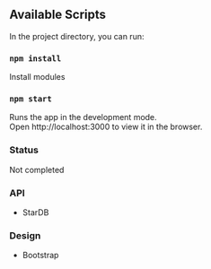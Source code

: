 
## Available Scripts

In the project directory, you can run:

### `npm install`

Install modules

### `npm start`

Runs the app in the development mode.<br>
Open http://localhost:3000 to view it in the browser.

### Status
 Not completed

### API
 - StarDB

### Design
 - Bootstrap
